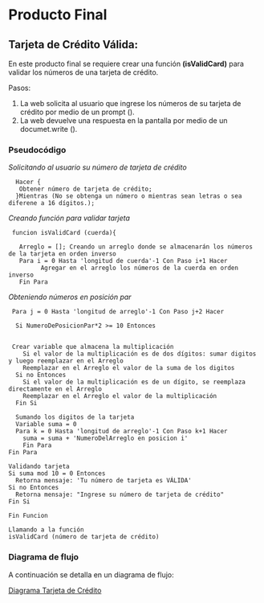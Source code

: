 # Producto Final

## Tarjeta de Crédito Válida:

En este producto final se requiere crear una función **(isValidCard)** para validar los números de una tarjeta de crédito.

Pasos:
1. La web solicita al usuario que ingrese los números de su tarjeta de crédito por medio de un prompt ().
2. La web devuelve una respuesta en la pantalla por medio de un documet.write ().

### Pseudocódigo

_Solicitando al usuario su número de tarjeta de crédito_
~~~
  Hacer {    
   Obtener número de tarjeta de crédito;
  }Mientras (No se obtenga un número o mientras sean letras o sea diferene a 16 dígitos.);
~~~

_Creando función para validar tarjeta_
~~~
 funcion isValidCard (cuerda){
~~~
~~~
   Arreglo = []; Creando un arreglo donde se almacenarán los números de la tarjeta en orden inverso
   Para i = 0 Hasta 'longitud de cuerda'-1 Con Paso i+1 Hacer
         Agregar en el arreglo los números de la cuerda en orden inverso
   Fin Para
~~~

_Obteniendo números en posición par_
   ~~~
    Para j = 0 Hasta 'longitud de arreglo'-1 Con Paso j+2 Hacer

     Si NumeroDePosicionPar*2 >= 10 Entonces


    Crear variable que almacena la multiplicación
       Si el valor de la multiplicación es de dos dígitos: sumar digitos y luego reemplazar en el Arreglo
       Reemplazar en el Arreglo el valor de la suma de los digitos
     Si no Entonces
       Si el valor de la multiplicación es de un dígito, se reemplaza directamente en el Arreglo
       Reemplazar en el Arreglo el valor de la multiplicación
     Fin Si

     Sumando los digitos de la tarjeta
     Variable suma = 0
     Para k = 0 Hasta 'longitud de arreglo'-1 Con Paso k+1 Hacer
       suma = suma + 'NumeroDelArreglo en posicion i'
       Fin Para
   Fin Para

 Validando tarjeta
   Si suma mod 10 = 0 Entonces
     Retorna mensaje: 'Tu número de tarjeta es VÁLIDA'
   Si no Entonces
     Retorna mensaje: "Ingrese su número de tarjeta de crédito"
   Fin Si

Fin Funcion

Llamando a la función
 isValidCard (número de tarjeta de crédito)
~~~

### Diagrama de flujo

A continuación se detalla en un diagrama de flujo:

[Diagrama Tarjeta de Crédito](http://subefotos.com/ver/?54e5e7cc331d90fabbb8050c430698a6o.jpg)